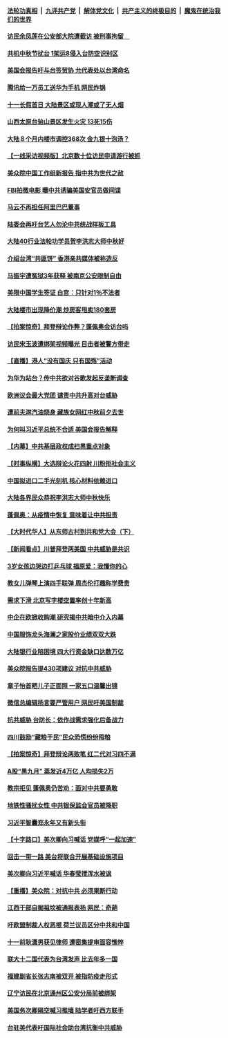 ####  [法轮功真相](../../../../basic/blob/master/README.md?t=10012231) &nbsp;|&nbsp; [九评共产党](../../../../9ping.md/blob/master/README.md?t=10012231) &nbsp;|&nbsp; [解体党文化](../../../../jtdwh.md/blob/master/README.md?t=10012231)  &nbsp;|&nbsp; [共产主义的终极目的](../../../../gczydzjmd.md/blob/master/README.md?t=10012231) &nbsp;|&nbsp; [魔鬼在统治我们的世界](../../../../mgztzwmdsj.md/blob/master/README.md?t=10012231) 

#### [访民余凤莲在公安部大院遭截访 被刑事拘留　](../pages/nsc413/n12445053.md?t=10012231) 

#### [共机中秋节扰台 1架运8侵入台防空识别区](../pages/nsc413/n12444787.md?t=10012231) 

#### [美国会报告吁与台签贸协 允代表处以台湾命名](../pages/nsc413/n12444530.md?t=10012231) 

#### [腾讯给一万员工送华为手机 网民炸锅](../pages/nsc413/n12444668.md?t=10012231) 

#### [十一长假首日 大陆景区或现人潮或了无人烟](../pages/nsc413/n12444214.md?t=10012231) 

#### [山西太原台骀山景区发生火灾 13死15伤](../pages/nsc413/n12444779.md?t=10012231) 

#### [大陆８个月内楼市调控368次 金九银十泡汤？](../pages/nsc413/n12444513.md?t=10012231) 

#### [【一线采访视频版】北京数十位访民申请游行被抓](../pages/nsc413/n12444305.md?t=10012231) 

#### [美众院中国工作组新报告 指中共为世代之敌](../pages/nsc413/n12444550.md?t=10012231) 

#### [FBI拍微电影 曝中共诱骗美国安官员做间谍](../pages/nsc413/n12444248.md?t=10012231) 

#### [马云不再担任阿里巴巴董事](../pages/nsc413/n12444084.md?t=10012231) 

#### [陆委会再吁台艺人勿沦中共统战样板工具](../pages/nsc413/n12443956.md?t=10012231) 

#### [大陆40行业法轮功学员贺李洪志大师中秋好](../pages/nsc413/n12443465.md?t=10012231) 

#### [介绍台湾“共匪饼” 香港亲共媒体被称造反](../pages/nsc413/n12444217.md?t=10012231) 

#### [马振宇遭冤狱3年获释 被南京公安限制自由](../pages/nsc413/n12443588.md?t=10012231) 

#### [美限中国学生签证 白宫：只针对1％不法者](../pages/nsc413/n12443625.md?t=10012231) 

#### [大陆楼市出现降价潮 炒房客甩卖180套房](../pages/nsc413/n12443859.md?t=10012231) 

#### [【拍案惊奇】拜登辩论作弊？蓬佩奥会访台吗](../pages/nsc413/n12443917.md?t=10012231) 

#### [访民宋玉波遭绑架视频曝光 目击者被警方带走](../pages/nsc413/n12443918.md?t=10012231) 

#### [【直播】港人“没有国庆 只有国殇”活动](../pages/nsc413/n12442997.md?t=10012231) 

#### [为华为站台？传中共欲对谷歌发起反垄断调查](../pages/nsc413/n12443314.md?t=10012231) 

#### [欧洲议会最大党团 谴责中共升高对台威胁](../pages/nsc413/n12443820.md?t=10012231) 

#### [遭前夫淋汽油烧身 藏族女网红中秋前夕去世](../pages/nsc413/n12443913.md?t=10012231) 

#### [为何叫习近平总统不合适 美国会报告解释](../pages/nsc413/n12443727.md?t=10012231) 


#### [【内幕】中共基层政权成扫黑重点对象](../pages/nsc413/n12428731.md?t=10012231) 

#### [【时事纵横】大选辩论火花四射 川粉拒社会主义](../pages/nsc413/n12441687.md?t=10012231) 

#### [中国拟进口二手光刻机 核心材料依赖进口](../pages/nsc413/n12443340.md?t=10012231) 

#### [大陆各界民众恭祝李洪志大师中秋快乐](../pages/nsc413/n12443396.md?t=10012231) 

#### [蓬佩奥：从疫情中恢复 意味着让中共担责](../pages/nsc413/n12443337.md?t=10012231) 

#### [【大时代华人】从东师古村到共和党大会（下）](../pages/nsc413/n12443283.md?t=10012231) 

#### [【新闻看点】川普拜登两美国 中共威胁是共识](../pages/nsc413/n12443231.md?t=10012231) 

#### [3岁女孩边哭边打乒乓球 福原爱：我懂你的心](../pages/nsc413/n12443226.md?t=10012231) 

#### [教女儿弹琴上演四手联弹 周杰伦打趣称学费贵](../pages/nsc413/n12443068.md?t=10012231) 

#### [需求下滑 北京写字楼空置率创十年新高](../pages/nsc413/n12443162.md?t=10012231) 

#### [中企在欧掀收购潮 研究揭中共暗中介入内幕](../pages/nsc413/n12443126.md?t=10012231) 

#### [中国服饰龙头海澜之家股价业绩双双大跌](../pages/nsc413/n12443060.md?t=10012231) 

#### [大陆银行业陷困境 四大行资金缺口达数万亿](../pages/nsc413/n12442934.md?t=10012231) 

#### [美众院报告提430项建议 对抗中共威胁](../pages/nsc413/n12442785.md?t=10012231) 

#### [章子怡首晒儿子正面照 一家五口温馨出镜](../pages/nsc413/n12442828.md?t=10012231) 

#### [微信总编辑扬言要严管用户 网民吁美国制裁](../pages/nsc413/n12442894.md?t=10012231) 

#### [抗共威胁 台防长：依作战需求强化后备战力](../pages/nsc413/n12442606.md?t=10012231) 

#### [四川鼓励“藏粮于民”民众恐慌纷纷囤粮](../pages/nsc413/n12442586.md?t=10012231) 

#### [【拍案惊奇】拜登辩论两败笔 红二代对习四不满](../pages/nsc413/n12440988.md?t=10012231) 

#### [A股“黑九月” 蒸发近4万亿 人均损失2万](../pages/nsc413/n12442520.md?t=10012231) 

#### [教宗拒见 蓬佩奥仍苦劝：面对中共要勇敢](../pages/nsc413/n12442711.md?t=10012231) 

#### [地铁性骚扰女性 中共银保监会官员被降职](../pages/nsc413/n12442527.md?t=10012231) 

#### [习近平智囊郑永年又有新头衔](../pages/nsc413/n12442499.md?t=10012231) 

#### [【十字路口】美次卿向习喊话 党媒呼“一起加速”](../pages/nsc413/n12441347.md?t=10012231) 

#### [回击一带一路 美台将联合开展基础设施项目](../pages/nsc413/n12442434.md?t=10012231) 

#### [美次卿向习近平喊话 华春莹搅浑水被讽](../pages/nsc413/n12442350.md?t=10012231) 

#### [【重播】美众院：对抗中共 必须果断行动](../pages/nsc413/n12442082.md?t=10012231) 

#### [江西干部自掘祖坟被通报表扬 网民：奇葩](../pages/nsc413/n12441975.md?t=10012231) 

#### [吁欧盟制裁人权恶棍 荷兰议员区分中共和中国](../pages/nsc413/n12442080.md?t=10012231) 

#### [十一前耿潇男获见律师 遭密集提审面容憔悴](../pages/nsc413/n12441832.md?t=10012231) 

#### [联大十二国代表为台湾发声 比去年多一国](../pages/nsc413/n12442009.md?t=10012231) 

#### [福建副省长张志南被双开 被指防疫走形式](../pages/nsc413/n12441519.md?t=10012231) 

#### [辽宁访民在北京通州区公安分局前被绑架](../pages/nsc413/n12441943.md?t=10012231) 

#### [美国务次卿隔空喊习推墙 陆学者吁西方联手](../pages/nsc413/n12441611.md?t=10012231) 

#### [台驻美代表吁国际社会助台湾抗衡中共威胁](../pages/nsc413/n12441776.md?t=10012231) 

